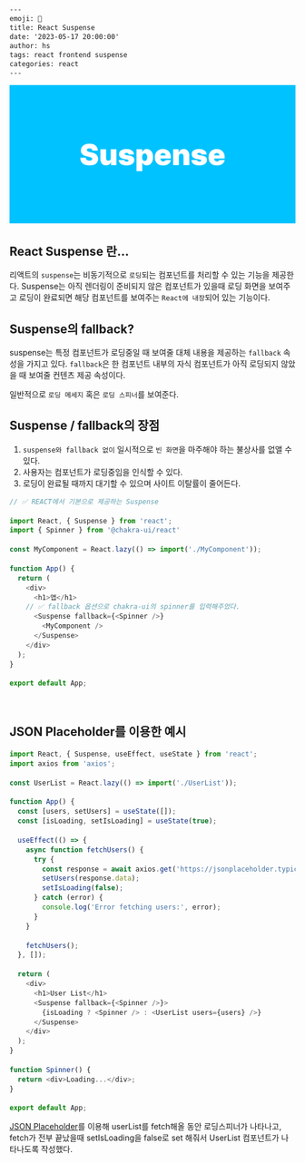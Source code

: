 ```
---
emoji: 🧢
title: React Suspense
date: '2023-05-17 20:00:00'
author: hs
tags: react frontend suspense
categories: react
---
```

![suspense.png](suspense.png)

## React Suspense 란...

리액트의 `suspense`는 비동기적으로 `로딩`되는 컴포넌트를 처리할 수 있는 기능을 제공한다.
Suspense는 아직 렌더링이 준비되지 않은 컴포넌트가 있을때 로딩 화면을 보여주고 로딩이 완료되면 해당 컴포넌트를 보여주는 `React에 내장`되어 있는 기능이다.

## Suspense의 fallback?

suspense는 특정 컴포넌트가 로딩중일 때 보여줄 대체 내용을 제공하는 `fallback` 속성을 가지고 있다.
`fallback`은 한 컴포넌트 내부의 자식 컴포넌트가 아직 로딩되지 않았을 때 보여줄 컨텐츠 제공 속성이다.

일반적으로 `로딩 메세지` 혹은 `로딩 스피너`를 보여준다.

## Suspense / fallback의 장점

1. `suspense와 fallback 없이` 일시적으로 `빈 화면`을 마주해야 하는 불상사를 없앨 수 있다.
2. 사용자는 컴포넌트가 로딩중임을 인식할 수 있다.
3. 로딩이 완료될 때까지 대기할 수 있으며 사이트 이탈률이 줄어든다.

```javascript
// ✅ REACT에서 기본으로 제공하는 Suspense

import React, { Suspense } from 'react';
import { Spinner } from '@chakra-ui/react'

const MyComponent = React.lazy(() => import('./MyComponent'));

function App() {
  return (
    <div>
      <h1>앱</h1>
    // ✅ fallback 옵션으로 chakra-ui의 spinner를 입력해주었다.
      <Suspense fallback={<Spinner />}
        <MyComponent />
      </Suspense>
    </div>
  );
}

export default App;

```

<br/>

## JSON Placeholder를 이용한 예시

```javascript
import React, { Suspense, useEffect, useState } from 'react';
import axios from 'axios';

const UserList = React.lazy(() => import('./UserList'));

function App() {
  const [users, setUsers] = useState([]);
  const [isLoading, setIsLoading] = useState(true);

  useEffect(() => {
    async function fetchUsers() {
      try {
        const response = await axios.get('https://jsonplaceholder.typicode.com/users');
        setUsers(response.data);
        setIsLoading(false);
      } catch (error) {
        console.log('Error fetching users:', error);
      }
    }

    fetchUsers();
  }, []);

  return (
    <div>
      <h1>User List</h1>
      <Suspense fallback={<Spinner />}>
        {isLoading ? <Spinner /> : <UserList users={users} />}
      </Suspense>
    </div>
  );
}

function Spinner() {
  return <div>Loading...</div>;
}

export default App;
```

<a href="https://jsonplaceholder.typicode.com/users">JSON Placeholder</a>를 이용해 userList를 fetch해올 동안 로딩스피너가 나타나고, fetch가 전부 끝났을때 setIsLoading을 false로 set 해줘서 UserList 컴포넌트가 나타나도록 작성했다.

```toc

```
